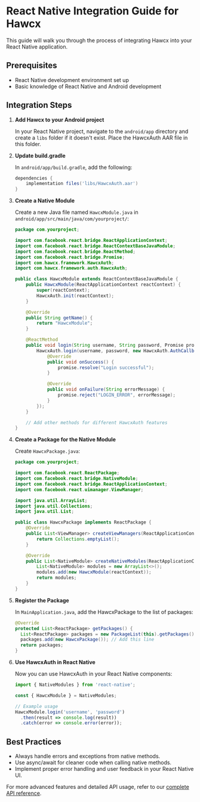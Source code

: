 # React Native Integration Guide for Hawcx

This guide will walk you through the process of integrating Hawcx into your React Native application.

## Prerequisites

- React Native development environment set up
- Basic knowledge of React Native and Android development

## Integration Steps

1. **Add Hawcx to your Android project**

   In your React Native project, navigate to the `android/app` directory and create a `libs` folder if it doesn't exist. Place the HawcxAuth AAR file in this folder.

2. **Update build.gradle**

   In `android/app/build.gradle`, add the following:

   ```gradle
   dependencies {
       implementation files('libs/HawcxAuth.aar')
   }
   ```

3. **Create a Native Module**

   Create a new Java file named `HawcxModule.java` in `android/app/src/main/java/com/yourproject/`:

   ```java
   package com.yourproject;

   import com.facebook.react.bridge.ReactApplicationContext;
   import com.facebook.react.bridge.ReactContextBaseJavaModule;
   import com.facebook.react.bridge.ReactMethod;
   import com.facebook.react.bridge.Promise;
   import com.hawcx.framework.HawcxAuth;
   import com.hawcx.framework.auth.HawcxAuth;

   public class HawcxModule extends ReactContextBaseJavaModule {
       public HawcxModule(ReactApplicationContext reactContext) {
           super(reactContext);
           HawcxAuth.init(reactContext);
       }

       @Override
       public String getName() {
           return "HawcxModule";
       }

       @ReactMethod
       public void login(String username, String password, Promise promise) {
           HawcxAuth.login(username, password, new HawcxAuth.AuthCallback() {
               @Override
               public void onSuccess() {
                   promise.resolve("Login successful");
               }

               @Override
               public void onFailure(String errorMessage) {
                   promise.reject("LOGIN_ERROR", errorMessage);
               }
           });
       }

       // Add other methods for different HawcxAuth features
   }
   ```

4. **Create a Package for the Native Module**

   Create `HawcxPackage.java`:

   ```java
   package com.yourproject;

   import com.facebook.react.ReactPackage;
   import com.facebook.react.bridge.NativeModule;
   import com.facebook.react.bridge.ReactApplicationContext;
   import com.facebook.react.uimanager.ViewManager;

   import java.util.ArrayList;
   import java.util.Collections;
   import java.util.List;

   public class HawcxPackage implements ReactPackage {
       @Override
       public List<ViewManager> createViewManagers(ReactApplicationContext reactContext) {
           return Collections.emptyList();
       }

       @Override
       public List<NativeModule> createNativeModules(ReactApplicationContext reactContext) {
           List<NativeModule> modules = new ArrayList<>();
           modules.add(new HawcxModule(reactContext));
           return modules;
       }
   }
   ```

5. **Register the Package**

   In `MainApplication.java`, add the HawcxPackage to the list of packages:

   ```java
   @Override
   protected List<ReactPackage> getPackages() {
     List<ReactPackage> packages = new PackageList(this).getPackages();
     packages.add(new HawcxPackage()); // Add this line
     return packages;
   }
   ```

6. **Use HawcxAuth in React Native**

   Now you can use HawcxAuth in your React Native components:

   ```javascript
   import { NativeModules } from 'react-native';

   const { HawcxModule } = NativeModules;

   // Example usage
   HawcxModule.login('username', 'password')
     .then(result => console.log(result))
     .catch(error => console.error(error));
   ```

## Best Practices

- Always handle errors and exceptions from native methods.
- Use async/await for cleaner code when calling native methods.
- Implement proper error handling and user feedback in your React Native UI.

For more advanced features and detailed API usage, refer to our [complete API reference](api-reference.md).
